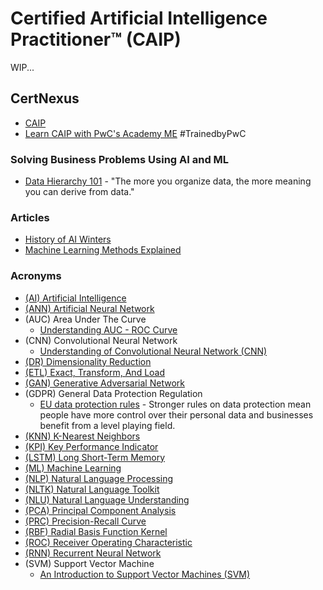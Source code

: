 # Certified Artificial Intelligence Practitioner™ (CAIP)

WIP...

## CertNexus
* [CAIP](https://certnexus.com/certification/caip/)
* [Learn CAIP with PwC's Academy ME](https://www.pwcacademy-me.com/course/certified-artificial-intelligence-practitioner) #TrainedbyPwC

### Solving Business Problems Using AI and ML
* [Data Hierarchy 101](https://medium.com/we-are-orb/data-hierarchy-101-aef1e62d32c5) - "The more you organize data, the more meaning you can derive from data."

### Articles
* [History of AI Winters](https://www.actuaries.digital/2018/09/05/history-of-ai-winters/)
* [Machine Learning Methods Explained](https://neptune.ai/blog/machine-learning-methods)

### Acronyms
* [(AI) Artificial Intelligence]()
* [(ANN) Artificial Neural Network]()
* (AUC) Area Under The Curve
  * [Understanding AUC - ROC Curve](https://towardsdatascience.com/understanding-auc-roc-curve-68b2303cc9c5)
* (CNN) Convolutional Neural Network
  * [Understanding of Convolutional Neural Network (CNN)](https://medium.com/@RaghavPrabhu/understanding-of-convolutional-neural-network-cnn-deep-learning-99760835f148)
* [(DR) Dimensionality Reduction]()
* [(ETL) Exact, Transform, And Load]()
* [(GAN) Generative Adversarial Network]()
* (GDPR) General Data Protection Regulation
  * [EU data protection rules](https://ec.europa.eu/info/law/law-topic/data-protection/eu-data-protection-rules_en) - Stronger rules on data protection mean people have more control over their personal data and businesses benefit from a level playing field.
* [(KNN) K-Nearest Neighbors]()
* [(KPI) Key Performance Indicator]()
* [(LSTM) Long Short-Term Memory]()
* [(ML) Machine Learning]()
* [(NLP) Natural Language Processing]()
* [(NLTK) Natural Language Toolkit]()
* [(NLU) Natural Language Understanding]()
* [(PCA) Principal Component Analysis]()
* [(PRC) Precision-Recall Curve]()
* [(RBF) Radial Basis Function Kernel]()
* [(ROC) Receiver Operating Characteristic]()
* [(RNN) Recurrent Neural Network]()
* (SVM) Support Vector Machine
  * [An Introduction to Support Vector Machines (SVM)](https://monkeylearn.com/blog/introduction-to-support-vector-machines-svm/)



